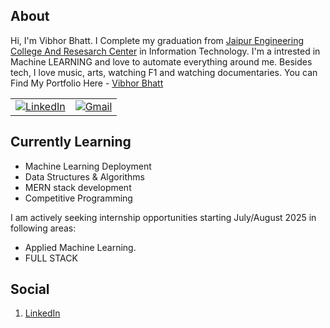 ## About

Hi, I'm Vibhor Bhatt. I Complete my graduation from  [Jaipur Engineering College And Resesarch Center](https://jecrcfoundation.com/) in Information Technology. I'm a intrested in Machine LEARNING and love to automate everything around me. Besides tech, I love  music, arts, watching F1 and watching documentaries.
You can Find My Portfolio Here - [Vibhor Bhatt](https://vibhor-learns-to-code.vercel.app/)

<table>
  <tr>
      <td><a href="https://www.linkedin.com/in/vibhor-bhatt-996480176/"><img src="https://img.shields.io/badge/LinkedIn--_.svg?style=social&logo=linkedin" alt="LinkedIn"></a></td>
      <td><a href="mailto:bvibhor572@gmail.com"><img src="https://img.shields.io/badge/Gmail--_.svg?style=social&logo=gmail" alt="Gmail"></a></td>
  </tr>
</table>


## Currently Learning
* Machine Learning Deployment 
* Data Structures & Algorithms
* MERN stack development
* Competitive Programming
  


I am actively seeking internship opportunities starting July/August 2025 in following areas:
* Applied Machine Learning.
* FULL STACK


## Social
1. [LinkedIn](https://www.linkedin.com/in/vibhor-bhatt-996480176/)
   





                                                                                              
<!--
**IdealisticINTJ/IdealisticINTJ** is a ✨ _special_ ✨ repository because its `README.md` (this file) appears on your GitHub profile.

